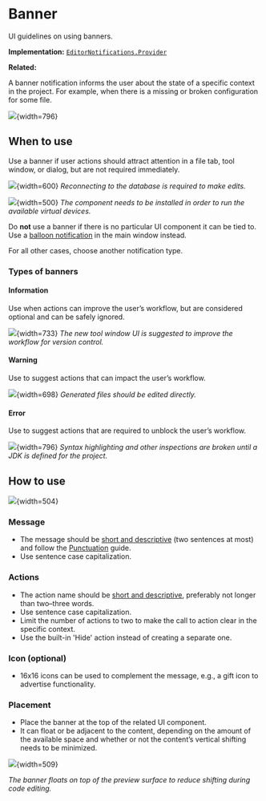 <!-- Copyright 2000-2024 JetBrains s.r.o. and contributors. Use of this source code is governed by the Apache 2.0 license. -->

# Banner

<link-summary>UI guidelines on using banners.</link-summary>

<tldr>

**Implementation:** [`EditorNotifications.Provider`](%gh-ic%/platform/platform-api/src/com/intellij/ui/EditorNotifications.java)

**Related:** [](notifications.md#editor-banner)

</tldr>

A banner notification informs the user about the state of a specific context in the project. For example, when there is a missing or broken configuration for some file.

![](banner_error.png){width=796}

## When to use

Use a banner if user actions should attract attention in a file tab, tool window, or dialog, but are not required immediately.

![](tool-window.png){width=600}
*Reconnecting to the database is required to make edits.*

![](dialog-example.png){width=500}
*The component needs to be installed in order to run the available virtual devices.*

Do **not** use a banner if there is no particular UI component it can be tied to. Use a [balloon notification](balloon.md) in the main window instead.

For all other cases, choose another notification type.

### Types of banners


#### Information

Use when actions can improve the user’s workflow, but are considered optional and can be safely ignored.

![](information-example.png){width=733}
*The new tool window UI is suggested to improve the workflow for version control.*

#### Warning

Use to suggest actions that can impact the user’s workflow.

![](warning-example.png){width=698}
*Generated files should be edited directly.*

#### Error

Use to suggest actions that are required to unblock the user’s workflow.

![](banner_error.png){width=796}
*Syntax highlighting and other inspections are broken until a JDK is defined for the project.*

## How to use

![](banner_structure.png){width=504}
### Message

*   The message should be [short and descriptive](writing_short.md) (two sentences at most) and follow the [Punctuation](punctuation.md) guide.
*   Use sentence case capitalization.

### Actions

*   The action name should be [short and descriptive](writing_short.md), preferably not longer than two–three words.
*   Use sentence case capitalization.
*   Limit the number of actions to two to make the call to action clear in the specific context.
*   Use the built-in 'Hide' action instead of creating a separate one.

### Icon (optional)

*   16x16 icons can be used to complement the message, e.g., a gift icon to advertise functionality.

### Placement

*   Place the banner at the top of the related UI component.
*   It can float or be adjacent to the content, depending on the amount of the available space and whether or not the content’s vertical shifting needs to be minimized.

![](float-example.png){width=509}

*The banner floats on top of the preview surface to reduce shifting during code editing.*

